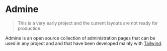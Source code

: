 # Admine

> This is a very early project and the current layouts are not ready for production.

Admine is an open source collection of administration pages that can be used in any project and and that have been developed mainly with [Tailwind](https://tailwindcss.com/).

